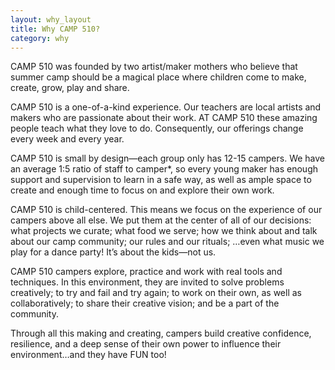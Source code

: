 ```yaml
---
layout: why_layout
title: Why CAMP 510?
category: why
---
```


CAMP 510 was founded by two artist/maker mothers who believe that summer camp should be a magical place where children come to make, create, grow, play and share.

CAMP 510 is a one-of-a-kind experience. Our teachers are local artists and makers who are passionate about their work. AT CAMP 510 these amazing people teach what they love to do. Consequently, our offerings change every week and every year.

CAMP 510 is small by design—each group only has 12-15 campers. We have an average 1:5 ratio of staff to camper*, so every young maker has enough support and supervision to learn in a safe way, as well as ample space to create and enough time to focus on and explore their own work.

CAMP 510 is child-centered. This means we focus on the experience of our campers above all else. We put them at the center of all of our decisions: what projects we curate; what food we serve; how we think about and talk about our camp community; our rules and our rituals; …even what music we play for a dance party! It’s about the kids—not us.

CAMP 510 campers explore, practice and work with real tools and techniques. In this environment, they are invited to solve problems creatively; to try and fail and try again; to work on their own, as well as collaboratively; to share their creative vision; and be a part of the community.

Through all this making and creating, campers build creative confidence, resilience, and a deep sense of their own power to influence their environment…and they have FUN too!
